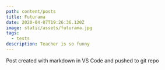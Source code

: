 ```yaml
---
path: content/posts
title: Futurama
date: 2020-04-07T19:26:36.120Z
image: static/assets/futurama.jpg
tags:
  - tests
description: Teacher is so funny
---
```


Post created with markdown in VS Code and pushed to git repo
